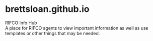 # brettsloan.github.io

RIFCO Info Hub<br>
A place for RIFCO agents to view important information as well as use templates or other things that may be needed. 

